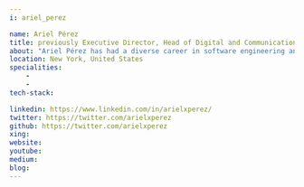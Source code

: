 ```yaml
---
i: ariel_perez

name: Ariel Pérez
title: previously Executive Director, Head of Digital and Communications Platforms, International Consumer Bank @ JPMorgan Chase & Co.
about: "Ariel Pérez has had a diverse career in software engineering and product development, having worked at both large, global enterprises like JP Morgan Chase and at small startups like Try The World. As he’s gained experience across different domains and faced different technical challenges, one core belief has continually been reinforced in his mind: that putting people first is what has the biggest impact of all in any organization. He’s always strived to be a leader, rather than a manager in all his roles, whether they were purely in Engineering Management, in Entrepreneurship, in Product Management, or a combination of them. Ariel is currently the VP of Engineering for Measurement & Learning at Split, the leading feature management & experimentation platform that pairs the speed and reliability of feature flags with data to measure the impact of every feature."
location: New York, United States
specialities:
    - 
    - 
tech-stack: 

linkedin: https://www.linkedin.com/in/arielxperez/
twitter: https://twitter.com/arielxperez
github: https://twitter.com/arielxperez
xing: 
website: 
youtube: 
medium: 
blog: 
---
```

